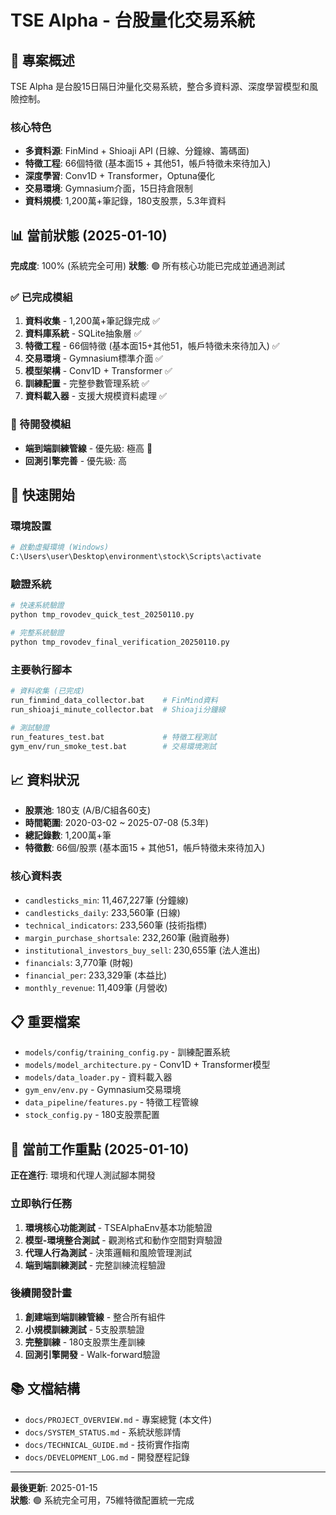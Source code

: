 # TSE Alpha - 台股量化交易系統

## 🎯 專案概述
TSE Alpha 是台股15日隔日沖量化交易系統，整合多資料源、深度學習模型和風險控制。

### 核心特色
- **多資料源**: FinMind + Shioaji API (日線、分鐘線、籌碼面)
- **特徵工程**: 66個特徵 (基本面15 + 其他51，帳戶特徵未來待加入)
- **深度學習**: Conv1D + Transformer，Optuna優化
- **交易環境**: Gymnasium介面，15日持倉限制
- **資料規模**: 1,200萬+筆記錄，180支股票，5.3年資料

## 📊 當前狀態 (2025-01-10)
**完成度**: 100% (系統完全可用)
**狀態**: 🟢 所有核心功能已完成並通過測試

### ✅ 已完成模組
1. **資料收集** - 1,200萬+筆記錄完成 ✅
2. **資料庫系統** - SQLite抽象層 ✅  
3. **特徵工程** - 66個特徵 (基本面15+其他51，帳戶特徵未來待加入) ✅
4. **交易環境** - Gymnasium標準介面 ✅
5. **模型架構** - Conv1D + Transformer ✅
6. **訓練配置** - 完整參數管理系統 ✅
7. **資料載入器** - 支援大規模資料處理 ✅

### 🔧 待開發模組
- **端到端訓練管線** - 優先級: 極高 🚀
- **回測引擎完善** - 優先級: 高

## 🚀 快速開始

### 環境設置
```bash
# 啟動虛擬環境 (Windows)
C:\Users\user\Desktop\environment\stock\Scripts\activate
```

### 驗證系統
```bash
# 快速系統驗證
python tmp_rovodev_quick_test_20250110.py

# 完整系統驗證
python tmp_rovodev_final_verification_20250110.py
```

### 主要執行腳本
```bash
# 資料收集 (已完成)
run_finmind_data_collector.bat    # FinMind資料
run_shioaji_minute_collector.bat  # Shioaji分鐘線

# 測試驗證
run_features_test.bat             # 特徵工程測試
gym_env/run_smoke_test.bat        # 交易環境測試
```

## 📈 資料狀況
- **股票池**: 180支 (A/B/C組各60支)
- **時間範圍**: 2020-03-02 ~ 2025-07-08 (5.3年)
- **總記錄數**: 1,200萬+筆
- **特徵數**: 66個/股票 (基本面15 + 其他51，帳戶特徵未來待加入)

### 核心資料表
- `candlesticks_min`: 11,467,227筆 (分鐘線)
- `candlesticks_daily`: 233,560筆 (日線)
- `technical_indicators`: 233,560筆 (技術指標)
- `margin_purchase_shortsale`: 232,260筆 (融資融券)
- `institutional_investors_buy_sell`: 230,655筆 (法人進出)
- `financials`: 3,770筆 (財報)
- `financial_per`: 233,329筆 (本益比)
- `monthly_revenue`: 11,409筆 (月營收)

## 📋 重要檔案
- `models/config/training_config.py` - 訓練配置系統
- `models/model_architecture.py` - Conv1D + Transformer模型
- `models/data_loader.py` - 資料載入器
- `gym_env/env.py` - Gymnasium交易環境
- `data_pipeline/features.py` - 特徵工程管線
- `stock_config.py` - 180支股票配置

## 🎯 當前工作重點 (2025-01-10)
**正在進行**: 環境和代理人測試腳本開發

### 立即執行任務
1. **環境核心功能測試** - TSEAlphaEnv基本功能驗證
2. **模型-環境整合測試** - 觀測格式和動作空間對齊驗證
3. **代理人行為測試** - 決策邏輯和風險管理測試
4. **端到端訓練測試** - 完整訓練流程驗證

### 後續開發計畫
1. **創建端到端訓練管線** - 整合所有組件
2. **小規模訓練測試** - 5支股票驗證
3. **完整訓練** - 180支股票生產訓練
4. **回測引擎開發** - Walk-forward驗證

## 📚 文檔結構
- `docs/PROJECT_OVERVIEW.md` - 專案總覽 (本文件)
- `docs/SYSTEM_STATUS.md` - 系統狀態詳情
- `docs/TECHNICAL_GUIDE.md` - 技術實作指南
- `docs/DEVELOPMENT_LOG.md` - 開發歷程記錄

---
**最後更新**: 2025-01-15  
**狀態**: 🟢 系統完全可用，75維特徵配置統一完成